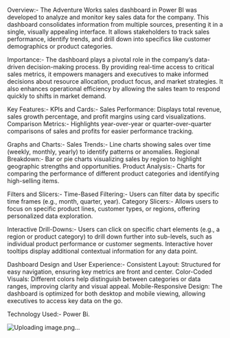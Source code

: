 Overview:- 
The Adventure Works sales dashboard in Power BI was developed to analyze and monitor key sales data for the company. This dashboard consolidates information from multiple sources, presenting it in a single, visually appealing interface. It allows stakeholders to track sales performance, identify trends, and drill down into specifics like customer demographics or product categories.

Importance:-
The dashboard plays a pivotal role in the company’s data-driven decision-making process. By providing real-time access to critical sales metrics, it empowers managers and executives to make informed decisions about resource allocation, product focus, and market strategies. It also enhances operational efficiency by allowing the sales team to respond quickly to shifts in market demand.

Key Features:-
KPIs and Cards:- Sales Performance: Displays total revenue, sales growth percentage, and profit margins using card visualizations. 
Comparison Metrics:- Highlights year-over-year or quarter-over-quarter comparisons of sales and profits for easier performance tracking.

Graphs and Charts:- 
Sales Trends:- Line charts showing sales over time (weekly, monthly, yearly) to identify patterns or anomalies.
Regional Breakdown:- Bar or pie charts visualizing sales by region to highlight geographic strengths and opportunities.
Product Analysis:- Charts for comparing the performance of different product categories and identifying high-selling items.

Filters and Slicers:-
Time-Based Filtering:- Users can filter data by specific time frames (e.g., month, quarter, year). Category Slicers:- Allows users to focus on specific product lines, customer types, or regions, offering personalized data exploration.

Interactive Drill-Downs:- Users can click on specific chart elements (e.g., a region or product category) to drill down further into sub-levels, such as individual product performance or customer segments. Interactive hover tooltips display additional contextual information for any data point.

Dashboard Design and User Experience:- Consistent Layout: Structured for easy navigation, ensuring key metrics are front and center. Color-Coded Visuals: Different colors help distinguish between categories or data ranges, improving clarity and visual appeal. Mobile-Responsive Design: The dashboard is optimized for both desktop and mobile viewing, allowing executives to access key data on the go.

Technology Used:- Power Bi.

![Uploading image.png…]()


